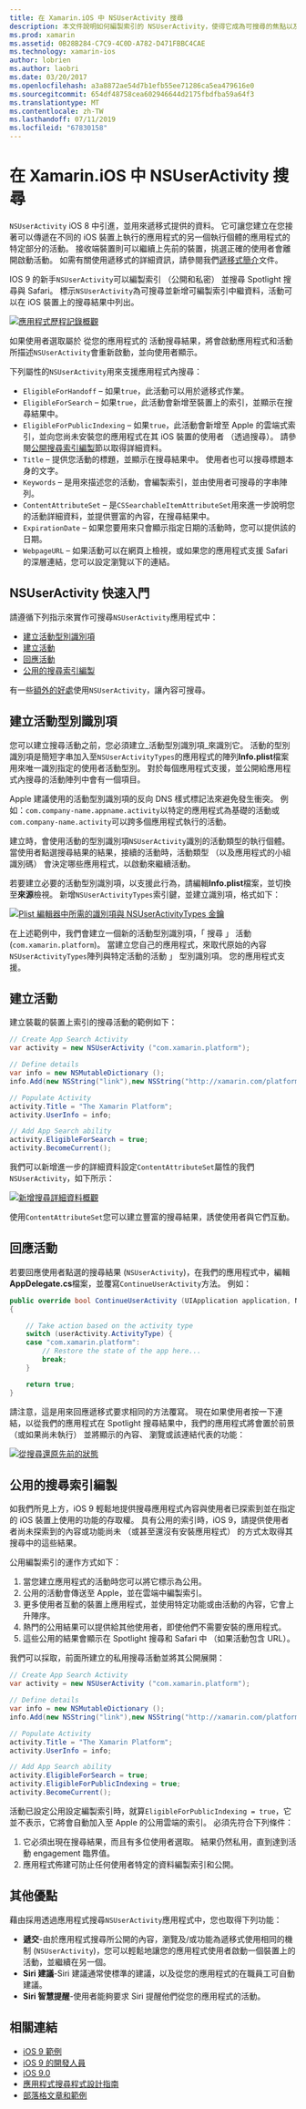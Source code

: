```yaml
---
title: 在 Xamarin.iOS 中 NSUserActivity 搜尋
description: 本文件說明如何編製索引的 NSUserActivity，使得它成為可搜尋的焦點以及 Safari。 它討論如何回應的 NSUserActivity 搜尋結果中選取。
ms.prod: xamarin
ms.assetid: 0B28B284-C7C9-4C0D-A782-D471FBBC4CAE
ms.technology: xamarin-ios
author: lobrien
ms.author: laobri
ms.date: 03/20/2017
ms.openlocfilehash: a3a8872ae54d7b1efb55ee71286ca5ea479616e0
ms.sourcegitcommit: 654df48758cea602946644d2175fbdfba59a64f3
ms.translationtype: MT
ms.contentlocale: zh-TW
ms.lasthandoff: 07/11/2019
ms.locfileid: "67830158"
---
```

# <a name="search-with-nsuseractivity-in-xamarinios"></a>在 Xamarin.iOS 中 NSUserActivity 搜尋

`NSUserActivity` iOS 8 中引進，並用來遞移式提供的資料。
它可讓您建立在您接著可以傳遞在不同的 iOS 裝置上執行的應用程式的另一個執行個體的應用程式的特定部分的活動。 接收端裝置則可以繼續上先前的裝置，挑選正確的使用者會離開啟動活動。 如需有關使用遞移式的詳細資訊，請參閱我們[遞移式簡介](~/ios/platform/handoff.md)文件。

IOS 9 的新手`NSUserActivity`可以編製索引 （公開和私密） 並搜尋 Spotlight 搜尋與 Safari。 標示`NSUserActivity`為可搜尋並新增可編製索引中繼資料，活動可以在 iOS 裝置上的搜尋結果中列出。

[![](nsuseractivity-images/apphistory01.png "應用程式歷程記錄概觀")](nsuseractivity-images/apphistory01.png#lightbox)

如果使用者選取屬於 從您的應用程式的 活動搜尋結果，將會啟動應用程式和活動所描述`NSUserActivity`會重新啟動，並向使用者顯示。

下列屬性的`NSUserActivity`用來支援應用程式內搜尋：

- `EligibleForHandoff` – 如果`true`，此活動可以用於遞移式作業。
- `EligibleForSearch` – 如果`true`，此活動會新增至裝置上的索引，並顯示在搜尋結果中。
- `EligibleForPublicIndexing` – 如果`true`，此活動會新增至 Apple 的雲端式索引，並向您尚未安裝您的應用程式在其 iOS 裝置的使用者 （透過搜尋）。 請參閱[公開搜尋索引編製](#public-search-indexing)節以取得詳細資料。
- `Title` – 提供您活動的標題，並顯示在搜尋結果中。 使用者也可以搜尋標題本身的文字。
- `Keywords` – 是用來描述您的活動，會編製索引，並由使用者可搜尋的字串陣列。
- `ContentAttributeSet` – 是`CSSearchableItemAttributeSet`用來進一步說明您的活動詳細資料，並提供豐富的內容，在搜尋結果中。
- `ExpirationDate` – 如果您要用來只會顯示指定日期的活動時，您可以提供該的日期。
- `WebpageURL` – 如果活動可以在網頁上檢視，或如果您的應用程式支援 Safari 的深層連結，您可以設定瀏覽以下的連結。

## <a name="nsuseractivity-quickstart"></a>NSUserActivity 快速入門

請遵循下列指示來實作可搜尋`NSUserActivity`應用程式中：

- [建立活動型別識別項](#creatingtypeid)
- [建立活動](#createactivity)
- [回應活動](#respondactivity)
- [公用的搜尋索引編製](#indexing)

有一些[額外的好處](#benefits)使用`NSUserActivity`，讓內容可搜尋。

<a name="creatingtypeid" />

## <a name="creating-activity-type-identifiers"></a>建立活動型別識別項

您可以建立搜尋活動之前，您必須建立_活動型別識別項_來識別它。 活動的型別識別項是簡短字串加入至`NSUserActivityTypes`的應用程式的陣列**Info.plist**檔案用來唯一識別指定的使用者活動型別。 對於每個應用程式支援，並公開給應用程式內搜尋的活動陣列中會有一個項目。 

Apple 建議使用的活動型別識別項的反向 DNS 樣式標記法來避免發生衝突。 例如：`com.company-name.appname.activity`以特定的應用程式為基礎的活動或`com.company-name.activity`可以跨多個應用程式執行的活動。

建立時，會使用活動的型別識別項`NSUserActivity`識別的活動類型的執行個體。 當使用者點選搜尋結果的結果，接續的活動時，活動類型 （以及應用程式的小組識別碼） 會決定哪些應用程式，以啟動來繼續活動。

若要建立必要的活動型別識別項，以支援此行為，請編輯**Info.plist**檔案，並切換至**來源**檢視。 新增`NSUserActivityTypes`索引鍵，並建立識別項，格式如下：

[![](nsuseractivity-images/type01.png "Plist 編輯器中所需的識別項與 NSUserActivityTypes 金鑰")](nsuseractivity-images/type01.png#lightbox)

在上述範例中，我們會建立一個新的活動型別識別項，「 搜尋 」 活動 (`com.xamarin.platform`)。 當建立您自己的應用程式，來取代原始的內容`NSUserActivityTypes`陣列與特定活動的活動 」 型別識別項。 您的應用程式支援。

<a name="createactivity" />

## <a name="creating-an-activity"></a>建立活動

建立裝載的裝置上索引的搜尋活動的範例如下：

```csharp
// Create App Search Activity
var activity = new NSUserActivity ("com.xamarin.platform");

// Define details
var info = new NSMutableDictionary ();
info.Add(new NSString("link"),new NSString("http://xamarin.com/platform"));

// Populate Activity
activity.Title = "The Xamarin Platform";
activity.UserInfo = info;

// Add App Search ability
activity.EligibleForSearch = true;
activity.BecomeCurrent();
```

我們可以新增進一步的詳細資料設定`ContentAttributeSet`屬性的我們`NSUserActivity`，如下所示：

[![](nsuseractivity-images/apphistory02.png "新增搜尋詳細資料概觀")](nsuseractivity-images/apphistory02.png#lightbox)

使用`ContentAttributeSet`您可以建立豐富的搜尋結果，誘使使用者與它們互動。

<a name="respondactivity" />

## <a name="responding-to-an-activity"></a>回應活動

若要回應使用者點選的搜尋結果 (`NSUserActivity`)，在我們的應用程式中，編輯**AppDelegate.cs**檔案，並覆寫`ContinueUserActivity`方法。 例如：

```csharp
public override bool ContinueUserActivity (UIApplication application, NSUserActivity userActivity, UIApplicationRestorationHandler completionHandler)
{

    // Take action based on the activity type
    switch (userActivity.ActivityType) {
    case "com.xamarin.platform":
        // Restore the state of the app here...
        break;
    }

    return true;
}
```

請注意，這是用來回應遞移式要求相同的方法覆寫。 現在如果使用者按一下連結，以從我們的應用程式在 Spotlight 搜尋結果中，我們的應用程式將會置於前景 （或如果尚未執行） 並將顯示的內容、 瀏覽或該連結代表的功能：

[![](nsuseractivity-images/apphistory03.png "從搜尋還原先前的狀態")](nsuseractivity-images/apphistory03.png#lightbox)

<a name="indexing" />

## <a name="public-search-indexing"></a>公用的搜尋索引編製

如我們所見上方，iOS 9 輕鬆地提供搜尋應用程式內容與使用者已探索到並在指定的 iOS 裝置上使用的功能的存取權。 具有公用的索引時，iOS 9，請提供使用者者尚未探索到的內容或功能尚未 （或甚至還沒有安裝應用程式） 的方式太取得其搜尋中的這些結果。

公用編製索引的運作方式如下：

1. 當您建立應用程式的活動時您可以將它標示為公用。
2. 公用的活動會傳送至 Apple，並在雲端中編製索引。
3. 更多使用者互動的裝置上應用程式，並使用特定功能或由活動的內容，它會上升陣序。
4. 熱門的公用結果可以提供給其他使用者，即使他們不需要安裝的應用程式。
5. 這些公用的結果會顯示在 Spotlight 搜尋和 Safari 中 （如果活動包含 URL）。

我們可以採取，前面所建立的私用搜尋活動並將其公開展開：

```csharp
// Create App Search Activity
var activity = new NSUserActivity ("com.xamarin.platform");

// Define details
var info = new NSMutableDictionary ();
info.Add(new NSString("link"),new NSString("http://xamarin.com/platform"));

// Populate Activity
activity.Title = "The Xamarin Platform";
activity.UserInfo = info;

// Add App Search ability
activity.EligibleForSearch = true;
activity.EligibleForPublicIndexing = true;
activity.BecomeCurrent();
```

活動已設定公用設定編製索引時，就算`EligibleForPublicIndexing = true`，它並不表示，它將會自動加入至 Apple 的公用雲端的索引。 必須先符合下列條件：

1. 它必須出現在搜尋結果，而且有多位使用者選取。 結果仍然私用，直到達到活動 engagement 臨界值。
2. 應用程式佈建可防止任何使用者特定的資料編製索引和公開。

<a name="benefits" />

## <a name="additional-benefits"></a>其他優點

藉由採用透過應用程式搜尋`NSUserActivity`應用程式中，您也取得下列功能：

- **遞交**-由於應用程式搜尋所公開的內容，瀏覽及/或功能為遞移式使用相同的機制 (`NSUserActivity`)，您可以輕鬆地讓您的應用程式使用者啟動一個裝置上的活動，並繼續在另一個。
- **Siri 建議**-Siri 建議通常使標準的建議，以及從您的應用程式的在職員工可自動建議。
- **Siri 智慧提醒**-使用者能夠要求 Siri 提醒他們從您的應用程式的活動。



## <a name="related-links"></a>相關連結

- [iOS 9 範例](https://developer.xamarin.com/samples/ios/iOS9/)
- [iOS 9 的開發人員](https://developer.apple.com/ios/pre-release/)
- [iOS 9.0](https://developer.apple.com/library/prerelease/ios/releasenotes/General/WhatsNewIniOS/Articles/iOS9.html)
- [應用程式搜尋程式設計指南](https://developer.apple.com/library/prerelease/ios/documentation/General/Conceptual/AppSearch/index.html#//apple_ref/doc/uid/TP40016308)
- [部落格文章和範例](https://blog.xamarin.com/improve-discoverability-with-search-in-ios-9/)
